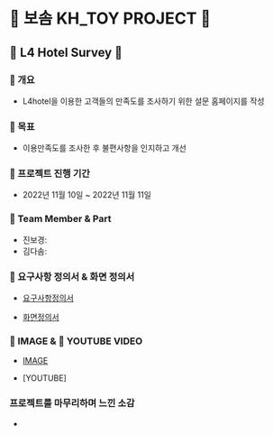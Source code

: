 # 💜 보솜 KH_TOY PROJECT 💜

## 🏨 L4 Hotel Survey 🏨

### 🌺 개요

- L4hotel을 이용한 고객들의 만족도를 조사하기 위한 설문 홈페이지를 작성

### 🌷 목표

- 이용만족도를 조사한 후 불편사항을 인지하고 개선

### 🍒 프로젝트 진행 기간

- 2022년 11월 10일 ~ 2022년 11월 11일

### 🍇 Team Member & Part

- 진보경:
- 김다솜:

### 🍰 요구사항 정의서 & 화면 정의서

- [요구사항정의서](./docs/refers/bosom_demand.png)

- [화면정의서](./docs/refers/bosom_Wireframe.pdf)

### 🙈 IMAGE & 🙉 YOUTUBE VIDEO

- [IMAGE](./docs/refers/L4HOTEL_Home.png)

- [YOUTUBE]

### 프로젝트를 마무리하며 느낀 소감

-
